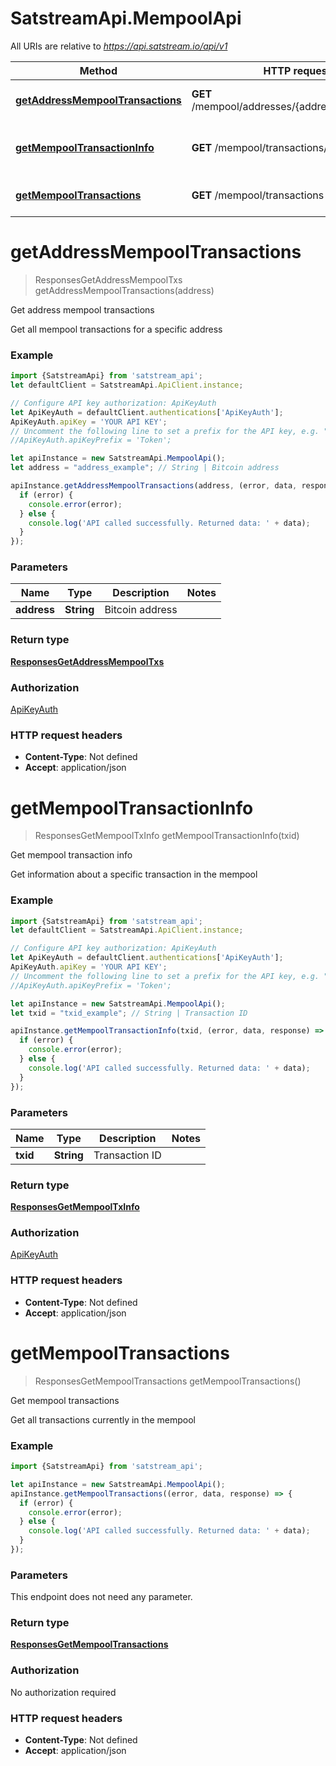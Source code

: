 # SatstreamApi.MempoolApi

All URIs are relative to *https://api.satstream.io/api/v1*

Method | HTTP request | Description
------------- | ------------- | -------------
[**getAddressMempoolTransactions**](MempoolApi.md#getAddressMempoolTransactions) | **GET** /mempool/addresses/{address}/transactions | Get address mempool transactions
[**getMempoolTransactionInfo**](MempoolApi.md#getMempoolTransactionInfo) | **GET** /mempool/transactions/{txid} | Get mempool transaction info
[**getMempoolTransactions**](MempoolApi.md#getMempoolTransactions) | **GET** /mempool/transactions | Get mempool transactions

<a name="getAddressMempoolTransactions"></a>
# **getAddressMempoolTransactions**
> ResponsesGetAddressMempoolTxs getAddressMempoolTransactions(address)

Get address mempool transactions

Get all mempool transactions for a specific address

### Example
```javascript
import {SatstreamApi} from 'satstream_api';
let defaultClient = SatstreamApi.ApiClient.instance;

// Configure API key authorization: ApiKeyAuth
let ApiKeyAuth = defaultClient.authentications['ApiKeyAuth'];
ApiKeyAuth.apiKey = 'YOUR API KEY';
// Uncomment the following line to set a prefix for the API key, e.g. "Token" (defaults to null)
//ApiKeyAuth.apiKeyPrefix = 'Token';

let apiInstance = new SatstreamApi.MempoolApi();
let address = "address_example"; // String | Bitcoin address

apiInstance.getAddressMempoolTransactions(address, (error, data, response) => {
  if (error) {
    console.error(error);
  } else {
    console.log('API called successfully. Returned data: ' + data);
  }
});
```

### Parameters

Name | Type | Description  | Notes
------------- | ------------- | ------------- | -------------
 **address** | **String**| Bitcoin address | 

### Return type

[**ResponsesGetAddressMempoolTxs**](ResponsesGetAddressMempoolTxs.md)

### Authorization

[ApiKeyAuth](../README.md#ApiKeyAuth)

### HTTP request headers

 - **Content-Type**: Not defined
 - **Accept**: application/json

<a name="getMempoolTransactionInfo"></a>
# **getMempoolTransactionInfo**
> ResponsesGetMempoolTxInfo getMempoolTransactionInfo(txid)

Get mempool transaction info

Get information about a specific transaction in the mempool

### Example
```javascript
import {SatstreamApi} from 'satstream_api';
let defaultClient = SatstreamApi.ApiClient.instance;

// Configure API key authorization: ApiKeyAuth
let ApiKeyAuth = defaultClient.authentications['ApiKeyAuth'];
ApiKeyAuth.apiKey = 'YOUR API KEY';
// Uncomment the following line to set a prefix for the API key, e.g. "Token" (defaults to null)
//ApiKeyAuth.apiKeyPrefix = 'Token';

let apiInstance = new SatstreamApi.MempoolApi();
let txid = "txid_example"; // String | Transaction ID

apiInstance.getMempoolTransactionInfo(txid, (error, data, response) => {
  if (error) {
    console.error(error);
  } else {
    console.log('API called successfully. Returned data: ' + data);
  }
});
```

### Parameters

Name | Type | Description  | Notes
------------- | ------------- | ------------- | -------------
 **txid** | **String**| Transaction ID | 

### Return type

[**ResponsesGetMempoolTxInfo**](ResponsesGetMempoolTxInfo.md)

### Authorization

[ApiKeyAuth](../README.md#ApiKeyAuth)

### HTTP request headers

 - **Content-Type**: Not defined
 - **Accept**: application/json

<a name="getMempoolTransactions"></a>
# **getMempoolTransactions**
> ResponsesGetMempoolTransactions getMempoolTransactions()

Get mempool transactions

Get all transactions currently in the mempool

### Example
```javascript
import {SatstreamApi} from 'satstream_api';

let apiInstance = new SatstreamApi.MempoolApi();
apiInstance.getMempoolTransactions((error, data, response) => {
  if (error) {
    console.error(error);
  } else {
    console.log('API called successfully. Returned data: ' + data);
  }
});
```

### Parameters
This endpoint does not need any parameter.

### Return type

[**ResponsesGetMempoolTransactions**](ResponsesGetMempoolTransactions.md)

### Authorization

No authorization required

### HTTP request headers

 - **Content-Type**: Not defined
 - **Accept**: application/json

